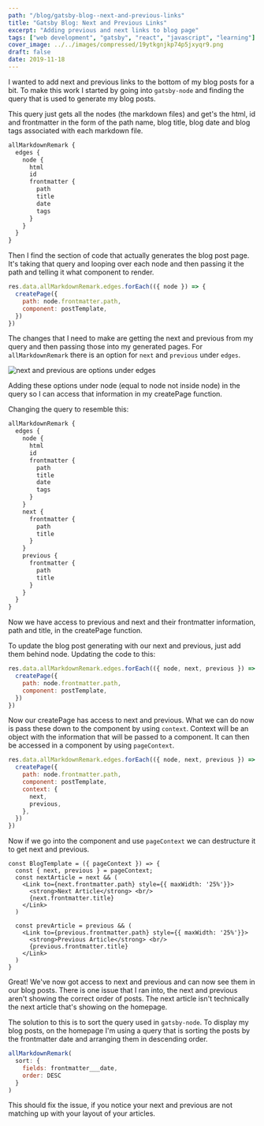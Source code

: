 ```yaml
---
path: "/blog/gatsby-blog--next-and-previous-links"
title: "Gatsby Blog: Next and Previous Links"
excerpt: "Adding previous and next links to blog page"
tags: ["web development", "gatsby", "react", "javascript", "learning"]
cover_image: ../../images/compressed/19ytkgnjkp74p5jxyqr9.png
draft: false
date: 2019-11-18
---
```


I wanted to add next and previous links to the bottom of my blog posts for a bit. To make this work I started by going into `gatsby-node` and finding the query that is used to generate my blog posts.

This query just gets all the nodes (the markdown files) and get's the html, id and frontmatter in the form of the path name, blog title, blog date and blog tags associated with each markdown file.

```javascript
allMarkdownRemark {
  edges {
    node {
      html
      id
      frontmatter {
        path
        title
        date
        tags
      }
    }
  }
}
```

Then I find the section of code that actually generates the blog post page. It's taking that query and looping over each node and then passing it the path and telling it what component to render.

```javascript
res.data.allMarkdownRemark.edges.forEach(({ node }) => {
  createPage({
    path: node.frontmatter.path,
    component: postTemplate,
  })
})
```

The changes that I need to make are getting the next and previous from my query and then passing those into my generated pages. For `allMarkdownRemark` there is an option for `next` and `previous` under `edges`.

![next and previous are options under edges](https://thepracticaldev.s3.amazonaws.com/i/yff4amb61ljc50gq96pw.png)

Adding these options under node (equal to node not inside node) in the query so I can access that information in my createPage function.

Changing the query to resemble this:

```javascript
allMarkdownRemark {
  edges {
    node {
      html
      id
      frontmatter {
        path
        title
        date
        tags
      }
    }
    next {
      frontmatter {
        path
        title
      }
    }
    previous {
      frontmatter {
        path
        title
      }
    }
  }
}
```

Now we have access to previous and next and their frontmatter information, path and title, in the createPage function.

To update the blog post generating with our next and previous, just add them behind node. Updating the code to this:

```javascript
res.data.allMarkdownRemark.edges.forEach(({ node, next, previous }) => {
  createPage({
    path: node.frontmatter.path,
    component: postTemplate,
  })
})
```

Now our createPage has access to next and previous. What we can do now is pass these down to the component by using `context`. Context will be an object with the information that will be passed to a component. It can then be accessed in a component by using `pageContext`.

```javascript
res.data.allMarkdownRemark.edges.forEach(({ node, next, previous }) => {
  createPage({
    path: node.frontmatter.path,
    component: postTemplate,
    context: {
      next,
      previous,
    },
  })
})
```

Now if we go into the component and use `pageContext` we can destructure it to get next and previous.

```react
const BlogTemplate = ({ pageContext }) => {
  const { next, previous } = pageContext;
  const nextArticle = next && (
    <Link to={next.frontmatter.path} style={{ maxWidth: '25%'}}>
      <strong>Next Article</strong> <br/>
      {next.frontmatter.title}
    </Link>
  )

  const prevArticle = previous && (
    <Link to={previous.frontmatter.path} style={{ maxWidth: '25%'}}>
      <strong>Previous Article</strong> <br/>
      {previous.frontmatter.title}
    </Link>
  )
}
```

Great! We've now got access to next and previous and can now see them in our blog posts. There is one issue that I ran into, the next and previous aren't showing the correct order of posts. The next article isn't technically the next article that's showing on the homepage.

The solution to this is to sort the query used in `gatsby-node`. To display my blog posts, on the homepage I'm using a query that is sorting the posts by the frontmatter date and arranging them in descending order.

```javascript
allMarkdownRemark(
  sort: {
    fields: frontmatter___date,
    order: DESC
  }
)
```

This should fix the issue, if you notice your next and previous are not matching up with your layout of your articles.
